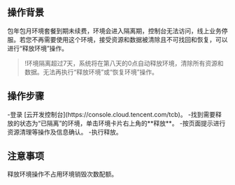 ## 操作背景

包年包月环境套餐到期未续费，环境会进入隔离期，控制台无法访问，线上业务停服。若您不再需要使用这个环境，接受资源和数据被清除且不可找回和恢复，可以进行“释放环境”操作。

> !环境隔离超过7天，系统将在第八天的0点自动释放环境，清除所有资源和数据。无法再执行“释放环境”或“恢复环境”操作。

## 操作步骤
<dx-steps>
-登录 [云开发控制台](https://console.cloud.tencent.com/tcb)。
-找到需要释放的状态为“已隔离”的环境，单击环境卡片右上角的**释放**。
-按页面提示进行资源清理等操作及信息确认。
-执行释放。
</dx-steps>

## 注意事项

释放环境操作不占用环境销毁次数配额。


